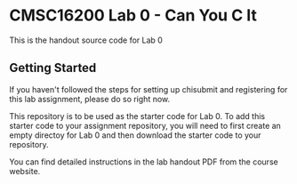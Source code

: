 # CMSC16200 Lab 0 - Can You C It

This is the handout source code for Lab 0

## Getting Started

If you haven't followed the steps for setting up chisubmit and registering for this lab assignment, please do so right now. 

This repository is to be used as the starter code for Lab 0. To add this starter code to your assignment repository, you will need to first create an empty directoy for Lab 0 and then download the starter code to your repository.

You can find detailed instructions in the lab handout PDF from the course website.

